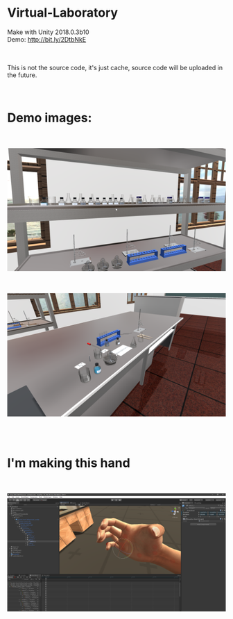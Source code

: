 # Virtual-Laboratory
Make with Unity 2018.0.3b10
<br>
Demo: http://bit.ly/2DtbNkE

<br><br>
This is not the source code, it's just cache, source code will be uploaded in the future.
<br><br><br>
# Demo images:
<br><br>
<kbd>
![](demo1.png)
  <kbd>

<br><br>
![](demo2.png)
<br>


<br><br>
# I'm making this hand
<br><br>
![](handdemo.png)
<br>
